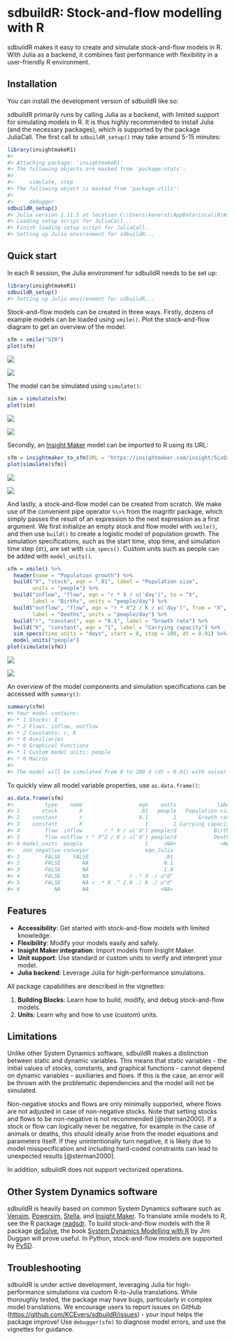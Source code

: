 
<!-- README.md is generated from README.Rmd. Please edit that file -->

# sdbuildR: Stock-and-flow modelling with R

<!-- badges: start -->
<!-- badges: end -->

sdbuildR makes it easy to create and simulate stock-and-flow models in
R. With Julia as a backend, it combines fast performance with
flexibility in a user-friendly R environment.

## Installation

You can install the development version of sdbuildR like so:

sdbuildR primarily runs by calling Julia as a backend, with limited
support for simulating models in R. It is thus highly recommended to
install Julia (and the necessary packages), which is supported by the
package JuliaCall. The first call to `sdbuildR_setup()` may take around
5-15 minutes:

``` r
library(insightmakeR1)
#> 
#> Attaching package: 'insightmakeR1'
#> The following objects are masked from 'package:stats':
#> 
#>     simulate, step
#> The following object is masked from 'package:utils':
#> 
#>     debugger
sdbuildR_setup()
#> Julia version 1.11.5 at location C:\Users\kevers1\AppData\Local\R\WIN-LI~1\4.4\INSIGH~1\julia\111~1.5\JULIA-~1.5\bin will be used.
#> Loading setup script for JuliaCall...
#> Finish loading setup script for JuliaCall.
#> Setting up Julia environment for sdbuildR...
```

## Quick start

In each R session, the Julia environment for sdbuildR needs to be set
up:

``` r
library(insightmakeR1)
sdbuildR_setup()
#> Setting up Julia environment for sdbuildR...
```

Stock-and-flow models can be created in three ways. Firstly, dozens of
example models can be loaded using `xmile()`. Plot the stock-and-flow
diagram to get an overview of the model:

``` r
sfm = xmile("SIR")
plot(sfm)
```

![](man/figures/README-SIR_diagram-1.png)<!-- -->

![](man/figures/README-SIR_diagram-1.png)

The model can be simulated using `simulate()`:

``` r
sim = simulate(sfm)
plot(sim)
```

![](man/figures/README-SIR_plot-1.png)<!-- -->

![](man/figures/README-SIR_plot-1.png)

Secondly, an [Insight Maker](https://insightmaker.com/) model can be
imported to R using its URL:

``` r
sfm = insightmaker_to_sfm(URL = "https://insightmaker.com/insight/5LxQr0waZGgBcPJcNTC029/Crielaard-2022")
plot(simulate(sfm))
```

![](man/figures/README-Crielaard2022_plot-1.png)<!-- -->

![](man/figures/README-Crielaard2022_plot-1.png)

And lastly, a stock-and-flow model can be created from scratch. We make
use of the convenient pipe operator `%\>%` from the magrittr package,
which simply passes the result of an expression to the next expression
as a first argument. We first initialize an empty stock and flow model
with `xmile()`, and then use `build()` to create a logistic model of
population growth. The simulation specifications, such as the start
time, stop time, and simulation time step (`dt`), are set with
`sim_specs()`. Custom units such as people can be added with
`model_units()`.

``` r
sfm = xmile() %>%
  header(name = "Population growth") %>%
  build("X", "stock", eqn = ".01", label = "Population size", 
        units = "people") %>%
  build("inflow", "flow", eqn = "r * X / u('day')", to = "X", 
        label = "Births", units = "people/day") %>%
  build("outflow", "flow", eqn = "r * X^2 / K / u('day')", from = "X", 
        label = "Deaths", units = "people/day") %>%
  build("r", "constant", eqn = "0.1", label = "Growth rate") %>%
  build("K", "constant", eqn = "1", label = "Carrying capacity") %>%
  sim_specs(time_units = "days", start = 0, stop = 200, dt = 0.01) %>%
  model_units("people")
plot(simulate(sfm))
```

![](man/figures/README-logistic_plot-1.png)<!-- -->

![](man/figures/README-logistic_plot-1.png)

An overview of the model components and simulation specifications can be
accessed with `summary()`:

``` r
summary(sfm)
#> Your model contains:
#> * 1 Stocks: X
#> * 2 Flows: inflow, outflow
#> * 2 Constants: r, K
#> * 0 Auxiliaries
#> * 0 Graphical Functions
#> * 1 Custom model units: people
#> * 0 Macros
#> 
#> The model will be simulated from 0 to 200 d (dt = 0.01) with solver euler in Julia.
```

To quickly view all model variable properties, use `as.data.frame()`:

``` r
as.data.frame(sfm)
#>          type    name                  eqn    units             label   to from
#> 1       stock       X                  .01   people   Population size <NA> <NA>
#> 2    constant       r                  0.1        1       Growth rate <NA> <NA>
#> 3    constant       K                    1        1 Carrying capacity <NA> <NA>
#> 4        flow  inflow       r * X / u('d') people/d            Births    X <NA>
#> 5        flow outflow r * X^2 / K / u('d') people/d            Deaths <NA>    X
#> 6 model_units  people                    1     <NA>              <NA> <NA> <NA>
#>   non_negative conveyor                  eqn_Julia
#> 1        FALSE    FALSE                        .01
#> 2        FALSE       NA                        0.1
#> 3        FALSE       NA                        1.0
#> 4        FALSE       NA             r .* X ./ u"d"
#> 5        FALSE       NA r .* X .^ 2.0 ./ K ./ u"d"
#> 6           NA       NA                       <NA>
```

## Features

- **Accessibility**: Get started with stock-and-flow models with limited
  knowledge.
- **Flexibility**: Modify your models easily and safely.
- **Insight Maker integration**: Import models from Insight Maker.
- **Unit support**: Use standard or custom units to verify and interpret
  your model.
- **Julia backend**: Leverage Julia for high-performance simulations.

All package capabilities are described in the vignettes:

1.  **Building Blocks**: Learn how to build, modify, and debug
    stock-and-flow models.
2.  **Units**: Learn why and how to use (custom) units.
    <!-- 3. **Delays**: Not all dynamics are instantaneous. Learn about delays (fixed, smooth, material and information) and how to implement them with sdbuildR. -->
    <!-- 4. **Sensitivity**:  -->

## Limitations

Unlike other System Dynamics software, sdbuildR makes a distinction
between static and dynamic variables. This means that static variables -
the initial values of stocks, constants, and graphical functions -
cannot depend on dynamic variables - auxiliaries and flows. If this is
the case, an error will be thrown with the problematic dependencies and
the model will not be simulated.

Non-negative stocks and flows are only minimally supported, where flows
are not adjusted in case of non-negative stocks. Note that setting
stocks and flows to be non-negative is not recommended \[@sterman2000\].
If a stock or flow can logically never be negative, for example in the
case of animals or deaths, this should ideally arise from the model
equations and parameters itself. If they unintentionally turn negative,
it is likely due to model misspecification and including hard-coded
constraints can lead to unexpected results \[@sterman2000\].

In addition, sdbuildR does not support vectorized operations.

## Other System Dynamics software

sdbuildR is heavily based on common System Dynamics software such as
[Vensim](https://vensim.com/), [Powersim](https://powersim.com/),
[Stella](https://www.iseesystems.com/), and [Insight
Maker](https://insightmaker.com/). To translate xmile models to R, see
the R package [readsdr](https://github.com/jandraor/readsdr). To build
stock-and-flow models with the R package
[deSolve](https://cran.r-project.org/web/packages/deSolve/index.html),
the book [System Dynamics Modelling with
R](https://link.springer.com/book/10.1007/978-3-319-34043-2) by Jim
Duggan will prove useful. In Python, stock-and-flow models are supported
by [PySD](https://pysd.readthedocs.io/en/master/).

## Troubleshooting

sdbuildR is under active development, leveraging Julia for
high-performance simulations via custom R-to-Julia translations. While
thoroughly tested, the package may have bugs, particularly in complex
model translations. We encourage users to report issues on GitHub
(<https://github.com/KCEvers/sdbuildR/issues>) - your input helps the
package improve! Use `debugger(sfm)` to diagnose model errors, and use
the vignettes for guidance.
